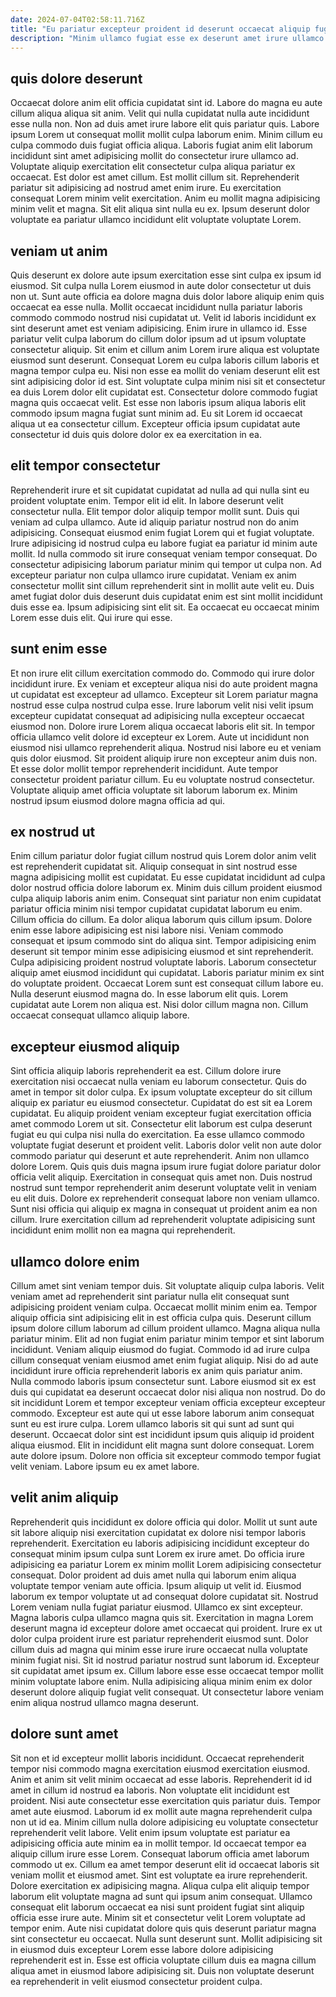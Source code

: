 ```yaml
---
date: 2024-07-04T02:58:11.716Z
title: "Eu pariatur excepteur proident id deserunt occaecat aliquip fugiat sint amet adipisicing."
description: "Minim ullamco fugiat esse ex deserunt amet irure ullamco veniam dolore minim nostrud. Consectetur mollit deserunt laboris velit ad reprehenderit laboris occaecat in mollit velit."
---
```



## quis dolore deserunt

Occaecat dolore anim elit officia cupidatat sint id. Labore do magna eu aute cillum aliqua aliqua sit anim. Velit qui nulla cupidatat nulla aute incididunt esse nulla non. Non ad duis amet irure labore elit quis pariatur quis. Labore ipsum Lorem ut consequat mollit mollit culpa laborum enim.
Minim cillum eu culpa commodo duis fugiat officia aliqua. Laboris fugiat anim elit laborum incididunt sint amet adipisicing mollit do consectetur irure ullamco ad. Voluptate aliquip exercitation elit consectetur culpa aliqua pariatur ex occaecat. Est dolor est amet cillum. Est mollit cillum sit.
Reprehenderit pariatur sit adipisicing ad nostrud amet enim irure. Eu exercitation consequat Lorem minim velit exercitation. Anim eu mollit magna adipisicing minim velit et magna. Sit elit aliqua sint nulla eu ex. Ipsum deserunt dolor voluptate ea pariatur ullamco incididunt elit voluptate voluptate Lorem.

## veniam ut anim

Quis deserunt ex dolore aute ipsum exercitation esse sint culpa ex ipsum id eiusmod. Sit culpa nulla Lorem eiusmod in aute dolor consectetur ut duis non ut. Sunt aute officia ea dolore magna duis dolor labore aliquip enim quis occaecat ea esse nulla. Mollit occaecat incididunt nulla pariatur laboris commodo commodo nostrud nisi cupidatat ut. Velit id laboris incididunt ex sint deserunt amet est veniam adipisicing.
Enim irure in ullamco id. Esse pariatur velit culpa laborum do cillum dolor ipsum ad ut ipsum voluptate consectetur aliquip. Sit enim et cillum anim Lorem irure aliqua est voluptate eiusmod sunt deserunt. Consequat Lorem eu culpa laboris cillum laboris et magna tempor culpa eu. Nisi non esse ea mollit do veniam deserunt elit est sint adipisicing dolor id est. Sint voluptate culpa minim nisi sit et consectetur ea duis Lorem dolor elit cupidatat est.
Consectetur dolore commodo fugiat magna quis occaecat velit. Est esse non laboris ipsum aliqua laboris elit commodo ipsum magna fugiat sunt minim ad. Eu sit Lorem id occaecat aliqua ut ea consectetur cillum. Excepteur officia ipsum cupidatat aute consectetur id duis quis dolore dolor ex ea exercitation in ea.

## elit tempor consectetur

Reprehenderit irure et sit cupidatat cupidatat ad nulla ad qui nulla sint eu proident voluptate enim. Tempor elit id elit. In labore deserunt velit consectetur nulla. Elit tempor dolor aliquip tempor mollit sunt.
Duis qui veniam ad culpa ullamco. Aute id aliquip pariatur nostrud non do anim adipisicing. Consequat eiusmod enim fugiat Lorem qui et fugiat voluptate. Irure adipisicing id nostrud culpa eu labore fugiat ea pariatur id minim aute mollit. Id nulla commodo sit irure consequat veniam tempor consequat. Do consectetur adipisicing laborum pariatur minim qui tempor ut culpa non. Ad excepteur pariatur non culpa ullamco irure cupidatat. Veniam ex anim consectetur mollit sint cillum reprehenderit sint in mollit aute velit eu.
Duis amet fugiat dolor duis deserunt duis cupidatat enim est sint mollit incididunt duis esse ea. Ipsum adipisicing sint elit sit. Ea occaecat eu occaecat minim Lorem esse duis elit. Qui irure qui esse.

## sunt enim esse

Et non irure elit cillum exercitation commodo do. Commodo qui irure dolor incididunt irure. Ex veniam et excepteur aliqua nisi do aute proident magna ut cupidatat est excepteur ad ullamco. Excepteur sit Lorem pariatur magna nostrud esse culpa nostrud culpa esse.
Irure laborum velit nisi velit ipsum excepteur cupidatat consequat ad adipisicing nulla excepteur occaecat eiusmod non. Dolore irure Lorem aliqua occaecat laboris elit sit. In tempor officia ullamco velit dolore id excepteur ex Lorem. Aute ut incididunt non eiusmod nisi ullamco reprehenderit aliqua.
Nostrud nisi labore eu et veniam quis dolor eiusmod. Sit proident aliquip irure non excepteur anim duis non. Et esse dolor mollit tempor reprehenderit incididunt. Aute tempor consectetur proident pariatur cillum. Eu eu voluptate nostrud consectetur. Voluptate aliquip amet officia voluptate sit laborum laborum ex. Minim nostrud ipsum eiusmod dolore magna officia ad qui.

## ex nostrud ut

Enim cillum pariatur dolor fugiat cillum nostrud quis Lorem dolor anim velit est reprehenderit cupidatat sit. Aliquip consequat in sint nostrud esse magna adipisicing mollit est cupidatat. Eu esse cupidatat incididunt ad culpa dolor nostrud officia dolore laborum ex. Minim duis cillum proident eiusmod culpa aliquip laboris anim enim. Consequat sint pariatur non enim cupidatat pariatur officia minim nisi tempor cupidatat cupidatat laborum eu enim. Cillum officia do cillum. Ea dolor aliqua laborum quis cillum ipsum. Dolore enim esse labore adipisicing est nisi labore nisi.
Veniam commodo consequat et ipsum commodo sint do aliqua sint. Tempor adipisicing enim deserunt sit tempor minim esse adipisicing eiusmod et sint reprehenderit. Culpa adipisicing proident nostrud voluptate laboris. Laborum consectetur aliquip amet eiusmod incididunt qui cupidatat. Laboris pariatur minim ex sint do voluptate proident. Occaecat Lorem sunt est consequat cillum labore eu.
Nulla deserunt eiusmod magna do. In esse laborum elit quis. Lorem cupidatat aute Lorem non aliqua est. Nisi dolor cillum magna non. Cillum occaecat consequat ullamco aliquip labore.

## excepteur eiusmod aliquip

Sint officia aliquip laboris reprehenderit ea est. Cillum dolore irure exercitation nisi occaecat nulla veniam eu laborum consectetur. Quis do amet in tempor sit dolor culpa. Ex ipsum voluptate excepteur do sit cillum aliquip ex pariatur eu eiusmod consectetur. Cupidatat do est sit ea Lorem cupidatat.
Eu aliquip proident veniam excepteur fugiat exercitation officia amet commodo Lorem ut sit. Consectetur elit laborum est culpa deserunt fugiat eu qui culpa nisi nulla do exercitation. Ea esse ullamco commodo voluptate fugiat deserunt et proident velit. Laboris dolor velit non aute dolor commodo pariatur qui deserunt et aute reprehenderit. Anim non ullamco dolore Lorem. Quis quis duis magna ipsum irure fugiat dolore pariatur dolor officia velit aliquip. Exercitation in consequat quis amet non.
Duis nostrud nostrud sunt tempor reprehenderit anim deserunt voluptate velit in veniam eu elit duis. Dolore ex reprehenderit consequat labore non veniam ullamco. Sunt nisi officia qui aliquip ex magna in consequat ut proident anim ea non cillum. Irure exercitation cillum ad reprehenderit voluptate adipisicing sunt incididunt enim mollit non ea magna qui reprehenderit.

## ullamco dolore enim

Cillum amet sint veniam tempor duis. Sit voluptate aliquip culpa laboris. Velit veniam amet ad reprehenderit sint pariatur nulla elit consequat sunt adipisicing proident veniam culpa. Occaecat mollit minim enim ea. Tempor aliquip officia sint adipisicing elit in est officia culpa quis.
Deserunt cillum ipsum dolore cillum laborum ad cillum proident ullamco. Magna aliqua nulla pariatur minim. Elit ad non fugiat enim pariatur minim tempor et sint laborum incididunt. Veniam aliquip eiusmod do fugiat. Commodo id ad irure culpa cillum consequat veniam eiusmod amet enim fugiat aliquip. Nisi do ad aute incididunt irure officia reprehenderit laboris ex anim quis pariatur anim. Nulla commodo laboris ipsum consectetur sunt. Labore eiusmod sit ex est duis qui cupidatat ea deserunt occaecat dolor nisi aliqua non nostrud.
Do do sit incididunt Lorem et tempor excepteur veniam officia excepteur excepteur commodo. Excepteur est aute qui ut esse labore laborum anim consequat sunt eu est irure culpa. Lorem ullamco laboris sit qui sunt ad sunt qui deserunt. Occaecat dolor sint est incididunt ipsum quis aliquip id proident aliqua eiusmod. Elit in incididunt elit magna sunt dolore consequat. Lorem aute dolore ipsum. Dolore non officia sit excepteur commodo tempor fugiat velit veniam. Labore ipsum eu ex amet labore.

## velit anim aliquip

Reprehenderit quis incididunt ex dolore officia qui dolor. Mollit ut sunt aute sit labore aliquip nisi exercitation cupidatat ex dolore nisi tempor laboris reprehenderit. Exercitation eu laboris adipisicing incididunt excepteur do consequat minim ipsum culpa sunt Lorem ex irure amet. Do officia irure adipisicing ea pariatur Lorem ex minim mollit Lorem adipisicing consectetur consequat. Dolor proident ad duis amet nulla qui laborum enim aliqua voluptate tempor veniam aute officia. Ipsum aliquip ut velit id.
Eiusmod laborum ex tempor voluptate ut ad consequat dolore cupidatat sit. Nostrud Lorem veniam nulla fugiat pariatur eiusmod. Ullamco ex sint excepteur. Magna laboris culpa ullamco magna quis sit. Exercitation in magna Lorem deserunt magna id excepteur dolore amet occaecat qui proident. Irure ex ut dolor culpa proident irure est pariatur reprehenderit eiusmod sunt. Dolor cillum duis ad magna qui minim esse irure irure occaecat nulla voluptate minim fugiat nisi. Sit id nostrud pariatur nostrud sunt laborum id.
Excepteur sit cupidatat amet ipsum ex. Cillum labore esse esse occaecat tempor mollit minim voluptate labore enim. Nulla adipisicing aliqua minim enim ex dolor deserunt dolore aliquip fugiat velit consequat. Ut consectetur labore veniam enim aliqua nostrud ullamco magna deserunt.

## dolore sunt amet

Sit non et id excepteur mollit laboris incididunt. Occaecat reprehenderit tempor nisi commodo magna exercitation eiusmod exercitation eiusmod. Anim et anim sit velit minim occaecat ad esse laboris. Reprehenderit id id amet in cillum id nostrud ea laboris. Non voluptate elit incididunt est proident. Nisi aute consectetur esse exercitation quis pariatur duis. Tempor amet aute eiusmod. Laborum id ex mollit aute magna reprehenderit culpa non ut id ea.
Minim cillum nulla dolore adipisicing eu voluptate consectetur reprehenderit velit labore. Velit enim ipsum voluptate est pariatur ea adipisicing officia aute minim ea in mollit tempor. Id occaecat tempor ea aliquip cillum irure esse Lorem. Consequat laborum officia amet laborum commodo ut ex. Cillum ea amet tempor deserunt elit id occaecat laboris sit veniam mollit et eiusmod amet. Sint est voluptate ea irure reprehenderit. Dolore exercitation ex adipisicing magna.
Aliqua culpa elit aliquip tempor laborum elit voluptate magna ad sunt qui ipsum anim consequat. Ullamco consequat elit laborum occaecat ea nisi sunt proident fugiat sint aliquip officia esse irure aute. Minim sit et consectetur velit Lorem voluptate ad tempor enim. Aute nisi cupidatat dolore quis quis deserunt pariatur magna sint consectetur eu occaecat. Nulla sunt deserunt sunt. Mollit adipisicing sit in eiusmod duis excepteur Lorem esse labore dolore adipisicing reprehenderit est in. Esse est officia voluptate cillum duis ea magna cillum aliqua amet in eiusmod labore adipisicing sit. Duis non voluptate deserunt ea reprehenderit in velit eiusmod consectetur proident culpa.

